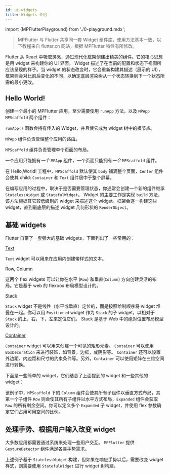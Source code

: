 ```yaml
---
id: ui-widgets
title: Widgets 介绍
---
```


import {MPFlutterPlayground} from './0-playground.mdx';

> MPFlutter 与 Flutter 共享同一套 Widget 组件库，使用方法基本一致，以下教程来自 flutter.cn 网站，根据 MPFlutter 特性有所修改。

Flutter 从 React 中吸取灵感，通过现代化框架创建出精美的组件。它的核心思想是用 widget 来构建你的 UI 界面。 Widget 描述了在当前的配置和状态下视图所应该呈现的样子。当 widget 的状态改变时，它会重新构建其描述（展示的 UI），框架则会对比前后变化的不同，以确定底层渲染树从一个状态转换到下一个状态所需的最小更改。

## Hello World!

创建一个最小的 MPFlutter 应用，至少需要使用 `runApp` 方法，以及 `MPApp` `MPScaffold` 两个组件：

<MPFlutterPlayground source="https://mpflutter.com/samples/helloworld.dart" height="500px" />

`runApp()` 函数会持有传入的 Widget，并且使它成为 widget 树中的根节点。

`MPApp` 组件负责管理整个应用的路由。

`MPScaffold` 组件负责管理单个页面的布局。

一个应用只能拥有*一个* `MPApp` 组件，一个页面只能拥有*一个* `MPScaffold` 组件。

在 Hello,World! 工程中，`MPScaffold` 默认使其 `body` 铺满整个页面，`Center` 组件会使其 child: `Container` 和 `Text` 组件居中于整个屏幕。

在编写应用的过程中，取决于是否需要管理状态，你通常会创建一个新的组件继承 `StatelessWidget` 或 `StatefulWidget`。 Widget 的主要工作是实现 `build` 方法，该方法根据其它较低级别的 widget 来描述这个 widget。框架会逐一构建这些 widget，直到最底层的描述 widget 几何形状的 `RenderObject`。

## 基础 widgets

Flutter 自带了一套强大的基础 widgets，下面列出了一些常用的：

[Text](https://api.flutter-io.cn/flutter/widgets/Text-class.html)

`Text` widget 可以用来在应用内创建带样式的文本。

[Row](https://api.flutter-io.cn/flutter/widgets/Row-class.html), [Column](https://api.flutter-io.cn/flutter/widgets/Column-class.html)

这两个 flex widgets 可以让你在水平 (`Row`) 和垂直(`Column`) 方向创建灵活的布局。它是基于 web 的 flexbox 布局模型设计的。

[Stack](https://api.flutter-io.cn/flutter/widgets/Stack-class.html)

`Stack` widget 不是线性（水平或垂直）定位的，而是按照绘制顺序将 widget 堆叠在一起。你可以用 `Positioned` widget 作为 `Stack` 的子 widget，以相对于 `Stack` 的上，右，下，左来定位它们。 Stack 是基于 Web 中的绝对位置布局模型设计的。

[Container](https://api.flutter-io.cn/flutter/widgets/Container-class.html)

`Container` widget 可以用来创建一个可见的矩形元素。 `Container` 可以使用 `BoxDecoration` 来进行装饰，如背景，边框，或阴影等。 `Container` 还可以设置外边距、内边距和尺寸的约束条件等。另外，`Container` 可以使用矩阵在三维空间进行转换。

下面是一些简单的 widget，它们结合了上面提到的 widget 和一些其他的 widget：

<MPFlutterPlayground source="https://mpflutter.com/samples/simple_layout.dart" height="500px" />

该例子中，`MPScaffold` 下的 `Column` 组件会使其所有子组件以垂直方式布局，其第一个子组件 `Row` 则会使其所有子组件以水平方式布局，`Expanded` 组件会获取 `Row` 的所有剩余空间。你可以定义多个 `Expanded` 子 widget，并使用 flex 参数确定它们占用可用空间的比例。

## 处理手势、根据用户输入改变 widget 

大多数应用都需要通过系统来处理一些用户交互。 `MPFlutter` 提供 `GestureDetector` 组件满足各类手势需求。

上述例子基于 `StatelessWidget` 构建，但如果在响应手势以后，需要改变 widget 样式，则需要使用 `StatefulWidget` 进行 widget 树构建。

<MPFlutterPlayground source="https://mpflutter.com/samples/tap_gesture.dart" height="500px" />